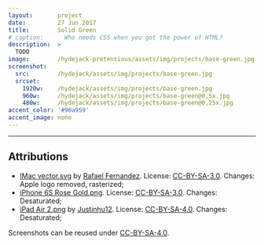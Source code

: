 ```yaml
---
layout:       project
date:         27 Jun 2017
title:        Solid Green
# caption:      Who needs CSS when you got the power of HTML?
description:  >
  TODO
image:        /hydejack-pretentious/assets/img/projects/base-green.jpg
screenshot:
  src:        /hydejack/assets/img/projects/base-green.jpg
  srcset:
    1920w:    /hydejack/assets/img/projects/base-green.jpg
    960w:     /hydejack/assets/img/projects/base-green@0,5x.jpg
    480w:     /hydejack/assets/img/projects/base-green@0,25x.jpg
accent_color: '#90a959'
accent_image: none
---
```


***

## Attributions
* [IMac vector.svg](https://commons.wikimedia.org/wiki/File:IMac_vector.svg)
  by [Rafael Fernandez](https://commons.wikimedia.org/wiki/User:TheGoldenBox).
  License: [CC-BY-SA-3.0]. Changes: Apple logo removed, rasterized;
* [iPhone 6S Rose Gold.png](https://commons.wikimedia.org/wiki/File:IPhone_6S_Rose_Gold.png).
  License: [CC-BY-SA-3.0]. Changes: Desaturated;
* [iPad Air 2.png](https://commons.wikimedia.org/wiki/File:IPad_Air_2.png)
  by [Justinhu12](https://commons.wikimedia.org/wiki/User:Justinhu12).
  License: [CC-BY-SA-4.0]. Changes: Desaturated;

Screenshots can be reused under [CC-BY-SA-4.0].

[CC-BY-SA-4.0]: https://creativecommons.org/licenses/by-sa/4.0/
[CC-BY-SA-3.0]: https://creativecommons.org/licenses/by-sa/3.0/
